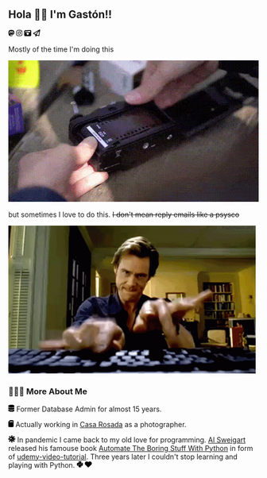 ## Hola 👋🏽 I'm Gastón!!

[<svg xmlns="http://www.w3.org/2000/svg" height="1em" viewBox="0 0 448 512"><!--! Font Awesome Free 6.4.0 by @fontawesome - https://fontawesome.com License - https://fontawesome.com/license (Commercial License) Copyright 2023 Fonticons, Inc. --><path d="M433 179.11c0-97.2-63.71-125.7-63.71-125.7-62.52-28.7-228.56-28.4-290.48 0 0 0-63.72 28.5-63.72 125.7 0 115.7-6.6 259.4 105.63 289.1 40.51 10.7 75.32 13 103.33 11.4 50.81-2.8 79.32-18.1 79.32-18.1l-1.7-36.9s-36.31 11.4-77.12 10.1c-40.41-1.4-83-4.4-89.63-54a102.54 102.54 0 0 1-.9-13.9c85.63 20.9 158.65 9.1 178.75 6.7 56.12-6.7 105-41.3 111.23-72.9 9.8-49.8 9-121.5 9-121.5zm-75.12 125.2h-46.63v-114.2c0-49.7-64-51.6-64 6.9v62.5h-46.33V197c0-58.5-64-56.6-64-6.9v114.2H90.19c0-122.1-5.2-147.9 18.41-175 25.9-28.9 79.82-30.8 103.83 6.1l11.6 19.5 11.6-19.5c24.11-37.1 78.12-34.8 103.83-6.1 23.71 27.3 18.4 53 18.4 175z"/></svg>](https://mastodon.social/ludmatic) [<svg xmlns="http://www.w3.org/2000/svg" height="1em" viewBox="0 0 448 512"><!--! Font Awesome Free 6.4.0 by @fontawesome - https://fontawesome.com License - https://fontawesome.com/license (Commercial License) Copyright 2023 Fonticons, Inc. --><path d="M224.1 141c-63.6 0-114.9 51.3-114.9 114.9s51.3 114.9 114.9 114.9S339 319.5 339 255.9 287.7 141 224.1 141zm0 189.6c-41.1 0-74.7-33.5-74.7-74.7s33.5-74.7 74.7-74.7 74.7 33.5 74.7 74.7-33.6 74.7-74.7 74.7zm146.4-194.3c0 14.9-12 26.8-26.8 26.8-14.9 0-26.8-12-26.8-26.8s12-26.8 26.8-26.8 26.8 12 26.8 26.8zm76.1 27.2c-1.7-35.9-9.9-67.7-36.2-93.9-26.2-26.2-58-34.4-93.9-36.2-37-2.1-147.9-2.1-184.9 0-35.8 1.7-67.6 9.9-93.9 36.1s-34.4 58-36.2 93.9c-2.1 37-2.1 147.9 0 184.9 1.7 35.9 9.9 67.7 36.2 93.9s58 34.4 93.9 36.2c37 2.1 147.9 2.1 184.9 0 35.9-1.7 67.7-9.9 93.9-36.2 26.2-26.2 34.4-58 36.2-93.9 2.1-37 2.1-147.8 0-184.8zM398.8 388c-7.8 19.6-22.9 34.7-42.6 42.6-29.5 11.7-99.5 9-132.1 9s-102.7 2.6-132.1-9c-19.6-7.8-34.7-22.9-42.6-42.6-11.7-29.5-9-99.5-9-132.1s-2.6-102.7 9-132.1c7.8-19.6 22.9-34.7 42.6-42.6 29.5-11.7 99.5-9 132.1-9s102.7-2.6 132.1 9c19.6 7.8 34.7 22.9 42.6 42.6 11.7 29.5 9 99.5 9 132.1s2.7 102.7-9 132.1z"/></svg>](https://instagram.com/ludomatic) [<svg xmlns="http://www.w3.org/2000/svg" height="1em" viewBox="0 0 512 512"><!--! Font Awesome Free 6.4.0 by @fontawesome - https://fontawesome.com License - https://fontawesome.com/license (Commercial License) Copyright 2023 Fonticons, Inc. --><path d="M220.6 121.2L271.1 96 448 96v96H333.2c-21.9-15.1-48.5-24-77.2-24s-55.2 8.9-77.2 24H64V128H192c9.9 0 19.7-2.3 28.6-6.8zM0 128V416c0 35.3 28.7 64 64 64H448c35.3 0 64-28.7 64-64V96c0-35.3-28.7-64-64-64H271.1c-9.9 0-19.7 2.3-28.6 6.8L192 64H160V48c0-8.8-7.2-16-16-16H80c-8.8 0-16 7.2-16 16l0 16C28.7 64 0 92.7 0 128zM168 304a88 88 0 1 1 176 0 88 88 0 1 1 -176 0z"/></svg>](https://gastonabril.com.ar) [<svg xmlns="http://www.w3.org/2000/svg" height="1em" viewBox="0 0 512 512"><!--! Font Awesome Free 6.4.0 by @fontawesome - https://fontawesome.com License - https://fontawesome.com/license (Commercial License) Copyright 2023 Fonticons, Inc. --><path d="M16.1 260.2c-22.6 12.9-20.5 47.3 3.6 57.3L160 376V479.3c0 18.1 14.6 32.7 32.7 32.7c9.7 0 18.9-4.3 25.1-11.8l62-74.3 123.9 51.6c18.9 7.9 40.8-4.5 43.9-24.7l64-416c1.9-12.1-3.4-24.3-13.5-31.2s-23.3-7.5-34-1.4l-448 256zm52.1 25.5L409.7 90.6 190.1 336l1.2 1L68.2 285.7zM403.3 425.4L236.7 355.9 450.8 116.6 403.3 425.4z"/></svg>](mailto:hello@gastonabril.com.ar)




Mostly of the time I'm doing this

![Alt text](assets/images/camera.gif)

but sometimes I love to do this. ~~I don't mean reply emails like a psysco~~

![Alt text](assets/images/jim-carrey-bruce-almighty.gif)

### 👨🏻‍💻 More About Me


<svg xmlns="http://www.w3.org/2000/svg" height="1em" viewBox="0 0 448 512"><!--! Font Awesome Free 6.4.0 by @fontawesome - https://fontawesome.com License - https://fontawesome.com/license (Commercial License) Copyright 2023 Fonticons, Inc. --><path d="M448 80v48c0 44.2-100.3 80-224 80S0 172.2 0 128V80C0 35.8 100.3 0 224 0S448 35.8 448 80zM393.2 214.7c20.8-7.4 39.9-16.9 54.8-28.6V288c0 44.2-100.3 80-224 80S0 332.2 0 288V186.1c14.9 11.8 34 21.2 54.8 28.6C99.7 230.7 159.5 240 224 240s124.3-9.3 169.2-25.3zM0 346.1c14.9 11.8 34 21.2 54.8 28.6C99.7 390.7 159.5 400 224 400s124.3-9.3 169.2-25.3c20.8-7.4 39.9-16.9 54.8-28.6V432c0 44.2-100.3 80-224 80S0 476.2 0 432V346.1z"/></svg> Former Database Admin for almost 15 years.

<svg xmlns="http://www.w3.org/2000/svg" height="1em" viewBox="0 0 384 512"><!--! Font Awesome Free 6.4.0 by @fontawesome - https://fontawesome.com License - https://fontawesome.com/license (Commercial License) Copyright 2023 Fonticons, Inc. --><path d="M320 0H141.3C124.3 0 108 6.7 96 18.7L18.7 96C6.7 108 0 124.3 0 141.3V448c0 35.3 28.7 64 64 64H320c35.3 0 64-28.7 64-64V64c0-35.3-28.7-64-64-64zM160 88v48c0 13.3-10.7 24-24 24s-24-10.7-24-24V88c0-13.3 10.7-24 24-24s24 10.7 24 24zm80 0v48c0 13.3-10.7 24-24 24s-24-10.7-24-24V88c0-13.3 10.7-24 24-24s24 10.7 24 24zm80 0v48c0 13.3-10.7 24-24 24s-24-10.7-24-24V88c0-13.3 10.7-24 24-24s24 10.7 24 24z"/></svg> Actually working in [Casa Rosada](https://www.casarosada.gob.ar/la-casa-rosada/historia) as a photographer.

<svg xmlns="http://www.w3.org/2000/svg" height="1em" viewBox="0 0 512 512"><!--! Font Awesome Free 6.4.0 by @fontawesome - https://fontawesome.com License - https://fontawesome.com/license (Commercial License) Copyright 2023 Fonticons, Inc. --><path d="M192 24c0-13.3 10.7-24 24-24h80c13.3 0 24 10.7 24 24s-10.7 24-24 24H280V81.6c30.7 4.2 58.8 16.3 82.3 34.1L386.1 92 374.8 80.6c-9.4-9.4-9.4-24.6 0-33.9s24.6-9.4 33.9 0l56.6 56.6c9.4 9.4 9.4 24.6 0 33.9s-24.6 9.4-33.9 0L420 125.9l-23.8 23.8c17.9 23.5 29.9 51.7 34.1 82.3H464V216c0-13.3 10.7-24 24-24s24 10.7 24 24v80c0 13.3-10.7 24-24 24s-24-10.7-24-24V280H430.4c-4.2 30.7-16.3 58.8-34.1 82.3L420 386.1l11.3-11.3c9.4-9.4 24.6-9.4 33.9 0s9.4 24.6 0 33.9l-56.6 56.6c-9.4 9.4-24.6 9.4-33.9 0s-9.4-24.6 0-33.9L386.1 420l-23.8-23.8c-23.5 17.9-51.7 29.9-82.3 34.1V464h16c13.3 0 24 10.7 24 24s-10.7 24-24 24H216c-13.3 0-24-10.7-24-24s10.7-24 24-24h16V430.4c-30.7-4.2-58.8-16.3-82.3-34.1L125.9 420l11.3 11.3c9.4 9.4 9.4 24.6 0 33.9s-24.6 9.4-33.9 0L46.7 408.7c-9.4-9.4-9.4-24.6 0-33.9s24.6-9.4 33.9 0L92 386.1l23.8-23.8C97.9 338.8 85.8 310.7 81.6 280H48v16c0 13.3-10.7 24-24 24s-24-10.7-24-24V216c0-13.3 10.7-24 24-24s24 10.7 24 24v16H81.6c4.2-30.7 16.3-58.8 34.1-82.3L92 125.9 80.6 137.2c-9.4 9.4-24.6 9.4-33.9 0s-9.4-24.6 0-33.9l56.6-56.6c9.4-9.4 24.6-9.4 33.9 0s9.4 24.6 0 33.9L125.9 92l23.8 23.8c23.5-17.9 51.7-29.9 82.3-34.1V48H216c-13.3 0-24-10.7-24-24zm48 200a48 48 0 1 0 -96 0 48 48 0 1 0 96 0zm64 104a24 24 0 1 0 0-48 24 24 0 1 0 0 48z"/></svg> In pandemic I came back to my old love for programming. [Al Sweigart](https://alsweigart.com) released his famouse book [Automate The Boring Stuff With Python](https://automatetheboringstuff.com) in form of [udemy-video-tutorial](https://www.udemy.com/course/automate/). Three years later I couldn't stop learning and playing with Python. <svg xmlns="http://www.w3.org/2000/svg" height="1em" viewBox="0 0 448 512"><!--! Font Awesome Free 6.4.0 by @fontawesome - https://fontawesome.com License - https://fontawesome.com/license (Commercial License) Copyright 2023 Fonticons, Inc. --><path d="M439.8 200.5c-7.7-30.9-22.3-54.2-53.4-54.2h-40.1v47.4c0 36.8-31.2 67.8-66.8 67.8H172.7c-29.2 0-53.4 25-53.4 54.3v101.8c0 29 25.2 46 53.4 54.3 33.8 9.9 66.3 11.7 106.8 0 26.9-7.8 53.4-23.5 53.4-54.3v-40.7H226.2v-13.6h160.2c31.1 0 42.6-21.7 53.4-54.2 11.2-33.5 10.7-65.7 0-108.6zM286.2 404c11.1 0 20.1 9.1 20.1 20.3 0 11.3-9 20.4-20.1 20.4-11 0-20.1-9.2-20.1-20.4.1-11.3 9.1-20.3 20.1-20.3zM167.8 248.1h106.8c29.7 0 53.4-24.5 53.4-54.3V91.9c0-29-24.4-50.7-53.4-55.6-35.8-5.9-74.7-5.6-106.8.1-45.2 8-53.4 24.7-53.4 55.6v40.7h106.9v13.6h-147c-31.1 0-58.3 18.7-66.8 54.2-9.8 40.7-10.2 66.1 0 108.6 7.6 31.6 25.7 54.2 56.8 54.2H101v-48.8c0-35.3 30.5-66.4 66.8-66.4zm-6.7-142.6c-11.1 0-20.1-9.1-20.1-20.3.1-11.3 9-20.4 20.1-20.4 11 0 20.1 9.2 20.1 20.4s-9 20.3-20.1 20.3z"/></svg> <svg xmlns="http://www.w3.org/2000/svg" height="1em" viewBox="0 0 512 512"><!--! Font Awesome Free 6.4.0 by @fontawesome - https://fontawesome.com License - https://fontawesome.com/license (Commercial License) Copyright 2023 Fonticons, Inc. --><path d="M47.6 300.4L228.3 469.1c7.5 7 17.4 10.9 27.7 10.9s20.2-3.9 27.7-10.9L464.4 300.4c30.4-28.3 47.6-68 47.6-109.5v-5.8c0-69.9-50.5-129.5-119.4-141C347 36.5 300.6 51.4 268 84L256 96 244 84c-32.6-32.6-79-47.5-124.6-39.9C50.5 55.6 0 115.2 0 185.1v5.8c0 41.5 17.2 81.2 47.6 109.5z"/></svg>